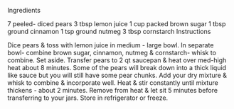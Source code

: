 Ingredients

7 peeled- diced pears
3 tbsp lemon juice
1 cup packed brown sugar
1 tbsp ground cinnamon
1 tsp ground nutmeg
3 tbsp cornstarch
Instructions

Dice pears & toss with lemon juice in medium - large bowl.
In separate bowl- combine brown sugar, cinnamon, nutmeg & cornstarch- whisk to combine. Set aside.
Transfer pears to 2 qt saucepan & heat over med-high heat about 8 minutes.
Some of the pears will break down into a thick liquid like sauce but you will still have some pear chunks.
Add your dry mixture & whisk to combine & incorporate well.
Heat & stir constantly until mixture thickens - about 2 minutes.
Remove from heat & let sit 5 minutes before transferring to your jars.
Store in refrigerator or freeze.